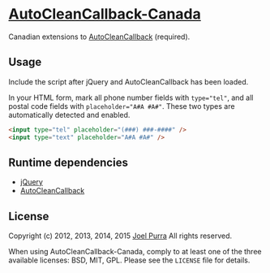 # [AutoCleanCallback-Canada](https://joelpurra.com/projects/autocleancallback-canada)

Canadian extensions to [AutoCleanCallback](https://joelpurra.com/projects/autocleancallback) (required).



## Usage

Include the script after jQuery and AutoCleanCallback has been loaded.

In your HTML form, mark all phone number fields with `type="tel"`, and all postal code fields with `placeholder="A#A #A#"`. These two types are automatically detected and enabled.

```html
<input type="tel" placeholder="(###) ###-####" />
<input type="text" placeholder="A#A #A#" />
```



## Runtime dependencies
- [jQuery](https://jquery.com/)
- [AutoCleanCallback](https://github.com/joelpurra/autocleancallback)



## License
Copyright (c) 2012, 2013, 2014, 2015 [Joel Purra](https://joelpurra.com/)
All rights reserved.

When using AutoCleanCallback-Canada, comply to at least one of the three available licenses: BSD, MIT, GPL. Please see the `LICENSE` file for details.
